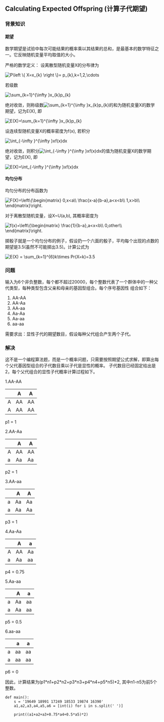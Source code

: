 ## Calculating Expected Offspring (计算子代期望)

### 背景知识

#### 期望

数学期望是试验中每次可能结果的概率乘以其结果的总和，是最基本的数学特征之一。它反映随机变量平均取值的大小。

严格的数学定义： 设离散型随机变量X的分布律为

<img src="https://latex.codecogs.com/gif.latex?P\left&space;\{&space;X=x_{k}&space;\right&space;\}=&space;p_{k},k=1,2,\cdots" title="P\left \{ X=x_{k} \right \}= p_{k},k=1,2,\cdots" />

若级数

<img src="https://latex.codecogs.com/gif.latex?\sum_{k=1}^{\infty&space;}x_{k}p_{k}" title="\sum_{k=1}^{\infty }x_{k}p_{k}" />

绝对收敛，则称级数<img src="https://latex.codecogs.com/gif.latex?\sum_{k=1}^{\infty&space;}x_{k}p_{k}" title="\sum_{k=1}^{\infty }x_{k}p_{k}" />的和为随机变量X的数学期望，记为E(X), 即

<img src="https://latex.codecogs.com/gif.latex?E(X)=\sum_{k=1}^{\infty&space;}x_{k}p_{k}" title="E(X)=\sum_{k=1}^{\infty }x_{k}p_{k}" />

设连续型随机变量X的概率密度为f(x), 若积分

<img src="https://latex.codecogs.com/gif.latex?\int_{-\infty&space;}^{\infty&space;}xf(x)dx" title="\int_{-\infty }^{\infty }xf(x)dx" />

绝对收敛，则积分<img src="https://latex.codecogs.com/gif.latex?\int_{-\infty&space;}^{\infty&space;}xf(x)dx" title="\int_{-\infty }^{\infty }xf(x)dx" />的值为随机变量X的数学期望，记为E(X), 即

<img src="https://latex.codecogs.com/gif.latex?E(X)=\int_{-\infty&space;}^{\infty&space;}xf(x)dx" title="E(X)=\int_{-\infty }^{\infty }xf(x)dx" />


#### 均匀分布

均匀分布的分布函数为

<img src="https://latex.codecogs.com/gif.latex?F(X)=\left\{\begin{matrix}&space;0,x<a\\&space;\frac{x-a}{b-a},a<x<b\\&space;1,x>b\\&space;\end{matrix}\right." title="F(X)=\left\{\begin{matrix} 0,x<a\\ \frac{x-a}{b-a},a<x<b\\ 1,x>b\\ \end{matrix}\right." />

对于离散型随机变量，设X~U(a,b), 其概率密度为

<img src="https://latex.codecogs.com/gif.latex?f(x)=\left\{\begin{matrix}&space;\frac{1}{b-a},a<x<b\\&space;0,other\\&space;\end{matrix}\right." title="f(x)=\left\{\begin{matrix} \frac{1}{b-a},a<x<b\\ 0,other\\ \end{matrix}\right." />

掷骰子就是一个均匀分布的例子，假设扔一个六面的骰子，平均每个出现的点数的期望是3.5(虽然不可能掷出3.5)。计算公式为

<img src="https://latex.codecogs.com/gif.latex?E(X)&space;=&space;\sum_{k=1}^{6}k\times&space;Pr(X=k)=3.5" title="E(X) = \sum_{k=1}^{6}k\times Pr(X=k)=3.5" />

### 问题

输入为6个非负整数，每个都不超过20000，每个整数代表了一个群体中的一种父代类型，每种类型包含父亲和母亲的基因型组合。每个序号基因性
组合如下：

1. AA-AA
2. AA-Aa
3. AA-aa
4. Aa-Aa
5. Aa-aa
6. aa-aa

需要求出：显性子代的期望数目，假设每种父代组合产生两个子代。

### 解决

这不是一个编程算法题，而是一个概率问题，只需要按照期望公式求解，即算出每个父代基因型组合的子代数目乘以子代是显性的概率。
子代数目已经固定给出是2，每个父代组合的显性子代概率计算过程如下。

1.AA-AA

|  | A | A |
| ------------- | ------------- | ------------- |
| A  | AA  | AA |
| A  | AA  | AA |

p1 = 1

2.AA-Aa

|  | A | A |
| ------------- | ------------- | ------------- |
| A  | AA  | AA |
| a  | Aa  | Aa |

p2 = 1

3.AA-aa

|  | A | A |
| ------------- | ------------- | ------------- |
| a | Aa  | Aa |
| a  | Aa  | Aa |

p3 = 1

4.Aa-Aa

|  | A | a |
| ------------- | ------------- | ------------- |
| A | AA  | Aa |
| a  | Aa  | aa |

p4 = 0.75

5.Aa-aa

|  | A | a |
| ------------- | ------------- | ------------- |
| a | Aa  | aa |
| a  | Aa  | aa |

p5 = 0.5

6.aa-aa

|  | a | a |
| ------------- | ------------- | ------------- |
| a | aa  | aa |
| a  | aa  | aa |

p6 = 0

因此，计算结果为(p1\*n1+p2\*n2+p3\*n3+p4\*n4+p5\*n5)*2, 其中n1-n5为前5个整数。

    def main():
        s = '19649 18991 17249 18533 19874 16390'
        a1,a2,a3,a4,a5,a6 = [int(i) for i in s.split(' ')]
    
        print((a1+a2+a3+0.75*a4+0.5*a5)*2)